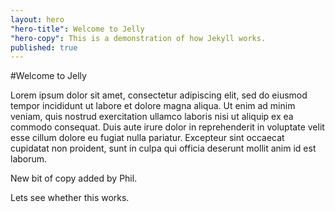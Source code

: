 ```yaml
---
layout: hero
"hero-title": Welcome to Jelly
"hero-copy": This is a demonstration of how Jekyll works.
published: true
---
```





#Welcome to Jelly

Lorem ipsum dolor sit amet, consectetur adipiscing elit, sed do eiusmod tempor incididunt ut labore et dolore magna aliqua. Ut enim ad minim veniam, quis nostrud exercitation ullamco laboris nisi ut aliquip ex ea commodo consequat. Duis aute irure dolor in reprehenderit in voluptate velit esse cillum dolore eu fugiat nulla pariatur. Excepteur sint occaecat cupidatat non proident, sunt in culpa qui officia deserunt mollit anim id est laborum.

New bit of copy added by Phil.

Lets see whether this works.
